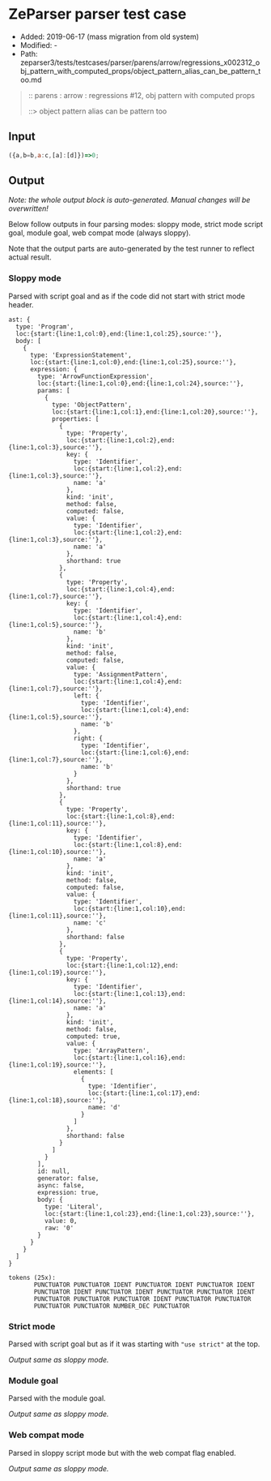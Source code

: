 # ZeParser parser test case

- Added: 2019-06-17 (mass migration from old system)
- Modified: -
- Path: zeparser3/tests/testcases/parser/parens/arrow/regressions_x002312_obj_pattern_with_computed_props/object_pattern_alias_can_be_pattern_too.md

> :: parens : arrow : regressions #12, obj pattern with computed props
>
> ::> object pattern alias can be pattern too

## Input

`````js
({a,b=b,a:c,[a]:[d]})=>0;
`````

## Output

_Note: the whole output block is auto-generated. Manual changes will be overwritten!_

Below follow outputs in four parsing modes: sloppy mode, strict mode script goal, module goal, web compat mode (always sloppy).

Note that the output parts are auto-generated by the test runner to reflect actual result.

### Sloppy mode

Parsed with script goal and as if the code did not start with strict mode header.

`````
ast: {
  type: 'Program',
  loc:{start:{line:1,col:0},end:{line:1,col:25},source:''},
  body: [
    {
      type: 'ExpressionStatement',
      loc:{start:{line:1,col:0},end:{line:1,col:25},source:''},
      expression: {
        type: 'ArrowFunctionExpression',
        loc:{start:{line:1,col:0},end:{line:1,col:24},source:''},
        params: [
          {
            type: 'ObjectPattern',
            loc:{start:{line:1,col:1},end:{line:1,col:20},source:''},
            properties: [
              {
                type: 'Property',
                loc:{start:{line:1,col:2},end:{line:1,col:3},source:''},
                key: {
                  type: 'Identifier',
                  loc:{start:{line:1,col:2},end:{line:1,col:3},source:''},
                  name: 'a'
                },
                kind: 'init',
                method: false,
                computed: false,
                value: {
                  type: 'Identifier',
                  loc:{start:{line:1,col:2},end:{line:1,col:3},source:''},
                  name: 'a'
                },
                shorthand: true
              },
              {
                type: 'Property',
                loc:{start:{line:1,col:4},end:{line:1,col:7},source:''},
                key: {
                  type: 'Identifier',
                  loc:{start:{line:1,col:4},end:{line:1,col:5},source:''},
                  name: 'b'
                },
                kind: 'init',
                method: false,
                computed: false,
                value: {
                  type: 'AssignmentPattern',
                  loc:{start:{line:1,col:4},end:{line:1,col:7},source:''},
                  left: {
                    type: 'Identifier',
                    loc:{start:{line:1,col:4},end:{line:1,col:5},source:''},
                    name: 'b'
                  },
                  right: {
                    type: 'Identifier',
                    loc:{start:{line:1,col:6},end:{line:1,col:7},source:''},
                    name: 'b'
                  }
                },
                shorthand: true
              },
              {
                type: 'Property',
                loc:{start:{line:1,col:8},end:{line:1,col:11},source:''},
                key: {
                  type: 'Identifier',
                  loc:{start:{line:1,col:8},end:{line:1,col:10},source:''},
                  name: 'a'
                },
                kind: 'init',
                method: false,
                computed: false,
                value: {
                  type: 'Identifier',
                  loc:{start:{line:1,col:10},end:{line:1,col:11},source:''},
                  name: 'c'
                },
                shorthand: false
              },
              {
                type: 'Property',
                loc:{start:{line:1,col:12},end:{line:1,col:19},source:''},
                key: {
                  type: 'Identifier',
                  loc:{start:{line:1,col:13},end:{line:1,col:14},source:''},
                  name: 'a'
                },
                kind: 'init',
                method: false,
                computed: true,
                value: {
                  type: 'ArrayPattern',
                  loc:{start:{line:1,col:16},end:{line:1,col:19},source:''},
                  elements: [
                    {
                      type: 'Identifier',
                      loc:{start:{line:1,col:17},end:{line:1,col:18},source:''},
                      name: 'd'
                    }
                  ]
                },
                shorthand: false
              }
            ]
          }
        ],
        id: null,
        generator: false,
        async: false,
        expression: true,
        body: {
          type: 'Literal',
          loc:{start:{line:1,col:23},end:{line:1,col:23},source:''},
          value: 0,
          raw: '0'
        }
      }
    }
  ]
}

tokens (25x):
       PUNCTUATOR PUNCTUATOR IDENT PUNCTUATOR IDENT PUNCTUATOR IDENT
       PUNCTUATOR IDENT PUNCTUATOR IDENT PUNCTUATOR PUNCTUATOR IDENT
       PUNCTUATOR PUNCTUATOR PUNCTUATOR IDENT PUNCTUATOR PUNCTUATOR
       PUNCTUATOR PUNCTUATOR NUMBER_DEC PUNCTUATOR
`````

### Strict mode

Parsed with script goal but as if it was starting with `"use strict"` at the top.

_Output same as sloppy mode._

### Module goal

Parsed with the module goal.

_Output same as sloppy mode._

### Web compat mode

Parsed in sloppy script mode but with the web compat flag enabled.

_Output same as sloppy mode._
